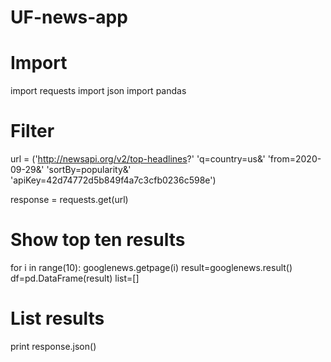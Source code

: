 # UF-news-app

# Import 
import requests
import json
import pandas

# Filter 
url = ('http://newsapi.org/v2/top-headlines?'
       'q=country=us&'
       'from=2020-09-29&'
       'sortBy=popularity&'
       'apiKey=42d74772d5b849f4a7c3cfb0236c598e')

response = requests.get(url)

# Show top ten results
for i in range(10):
    googlenews.getpage(i)
    result=googlenews.result()
    df=pd.DataFrame(result)
list=[]

# List results
print response.json()
